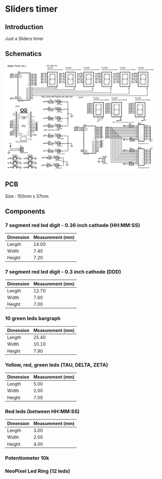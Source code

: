 # Sliders timer
## Introduction
Just a Sliders timer<br/>
## Schematics
![SVG Image](./04%20-%20schematics/00_proteus_timer_schematics.SVG)
## PCB
Size : 150mm x 37mm
## Components
### 7 segment red led digit - 0.36 inch cathode (HH:MM:SS)

| Dimension | Measurement (mm) |
|-----------|------------------|
| Length    | 14.00            |
| Width     | 7.40             |
| Height    | 7.20             |
### 7 segment red led digit - 0.3 inch cathode (DDD)
| Dimension | Measurement (mm) |
|-----------|------------------|
| Length    | 12.70            |
| Width     | 7.60             |
| Height    | 7.00             |
### 10 green leds bargraph
| Dimension | Measurement (mm) |
|-----------|------------------|
| Length    | 25.40            |
| Width     | 10.10             |
| Height    | 7.90             |
### Yellow, red, green leds (TAU, DELTA, ZETA)
| Dimension | Measurement (mm) |
|-----------|------------------|
| Length    | 5.00            |
| Width     | 2.00             |
| Height    | 7.00             |
### Red leds (between HH:MM:SS)
| Dimension | Measurement (mm) |
|-----------|------------------|
| Length    | 3.00            |
| Width     | 2.00             |
| Height    | 4.00             |
### Potentiometer 10k

### NeoPixel Led Ring (12 leds)
